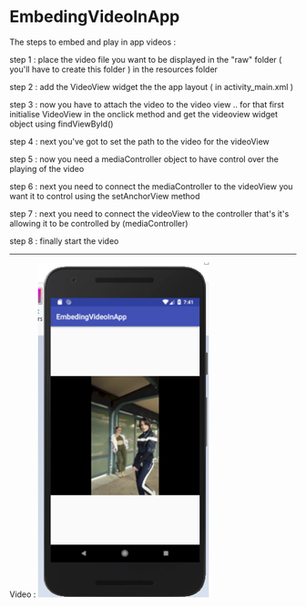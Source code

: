 # EmbedingVideoInApp
The steps to embed and play in app videos :


step 1 :  place the video file you want to be displayed in the "raw" folder ( you'll have to create this folder ) in the resources folder

step 2 :  add the VideoView widget the the app layout ( in activity_main.xml )

step 3 : now you have to attach the video to the video view .. for that first initialise VideoView in the onclick method and get the videoview widget object  using findViewById()
  
step 4 : next you've got to set the path to the video for the videoView

step 5 : now you need a mediaController object to have control over the playing of the video

step 6 : next you need to connect the mediaController to the videoView you want it to  control using the setAnchorView method

step 7 : next you  need to connect the videoView to the controller that's it's allowing it to be controlled by (mediaController)

step 8 : finally start the video

-------------------
 Video :
 <img src="pics/video.png" width="300" >
 
